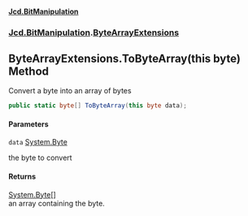 #### [Jcd.BitManipulation](index.md 'index')
### [Jcd.BitManipulation](Jcd.BitManipulation.md 'Jcd.BitManipulation').[ByteArrayExtensions](Jcd.BitManipulation.ByteArrayExtensions.md 'Jcd.BitManipulation.ByteArrayExtensions')

## ByteArrayExtensions.ToByteArray(this byte) Method

Convert a byte into an array of bytes

```csharp
public static byte[] ToByteArray(this byte data);
```
#### Parameters

<a name='Jcd.BitManipulation.ByteArrayExtensions.ToByteArray(thisbyte).data'></a>

`data` [System.Byte](https://docs.microsoft.com/en-us/dotnet/api/System.Byte 'System.Byte')

the byte to convert

#### Returns
[System.Byte](https://docs.microsoft.com/en-us/dotnet/api/System.Byte 'System.Byte')[[]](https://docs.microsoft.com/en-us/dotnet/api/System.Array 'System.Array')  
an array containing the byte.